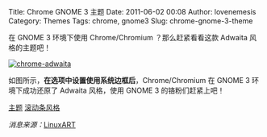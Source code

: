 Title: Chrome GNOME 3 主题
Date: 2011-06-02 00:08
Author: lovenemesis
Category: Themes
Tags: chrome, gnome3
Slug: chrome-gnome-3-theme

在 GNOME 3 环境下使用 Chrome/Chromium ？那么赶紧看看这款 Adwaita
风格的主题吧！

[![](http://linuxtoy.org/img/2011/06/chrome-adwaita.png "chrome-adwaita")](http://linuxtoy.org/img/2011/06/chrome-adwaita.png)

如图所示，**在选项中设置使用系统边框后**，Chrome/Chromium 在 GNOME 3
环境下成功还原了 Adwaita 风格，使用 GNOME 3 的铬粉们赶紧上吧！

[主题](https://chrome.google.com/webstore/detail/oojbknijfmdmidgcgchmojbildmbdamm)
[滚动条风格](https://chrome.google.com/webstore/detail/bkgmaggeefkcgmhmgiadbhgdoeiajccd)

*消息来源：*[LinuxART](http://linuxart.com/log/archives/2011/05/31/adwaita-gnome-3-theme-for-chrome/)
